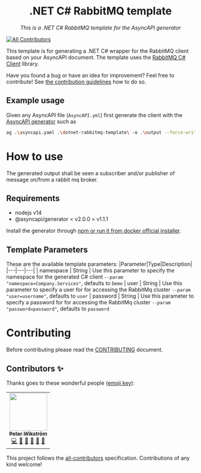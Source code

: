 <h1 align="center">.NET C# RabbitMQ template</h1>

<p align="center">
  <em>This is a .NET C# RabbitMQ template for the AsyncAPI generator</em>
</p>


<!-- ALL-CONTRIBUTORS-BADGE:START - Do not remove or modify this section -->
[![All Contributors](https://img.shields.io/badge/all_contributors-2-orange.svg?style=flat-square)](##Contributors-✨)
<!-- ALL-CONTRIBUTORS-BADGE:END -->

This template is for generating a .NET C# wrapper for the RabbitMQ client based on your AsyncAPI document. The template uses the [RabbitMQ C# Client](https://rabbitmq.github.io/rabbitmq-dotnet-client/api/RabbitMQ.Client.html) library.

Have you found a bug or have an idea for improvement? Feel free to contribute! See [the contribution guidelines](#Contributing) how to do so.

## Example usage
Given any AsyncAPI file (`AsyncAPI.yml`) first generate the client with the [AsyncAPI generator](https://github.com/asyncapi/generator) such as 
```bash
ag .\asyncapi.yaml .\dotnet-rabbitmq-template\ -o .\output --force-write
```

# How to use
The generated output shall be seen a subscriber and/or publisher of message on/from a rabbit mq broker.

## Requirements
* nodejs v14
* @asyncapi/generator < v2.0.0 > v1.1.1

Install the generator through [npm or run it from docker official installer](https://github.com/asyncapi/generator#install).

## Template Parameters
These are the available template parameters:
|Parameter|Type|Description|
|---|---|---|
| namespace | String | Use this parameter to specify the namespace for the generated C# client `--param "namespace=Company.Services"`, defaults to `Demo`
| user | String | Use this parameter to specify a user for for accessing the RabbitMq cluster `--param "user=username"`, defaults to `user`
| password | String | Use this parameter to specify a password for for accessing the RabbitMq cluster `--param "password=password"`, defaults to `password`

# Contributing

Before contributing please read the [CONTRIBUTING](CONTRIBUTING.md) document.


## Contributors ✨

Thanks goes to these wonderful people ([emoji key](https://allcontributors.org/docs/en/emoji-key)):

<!-- ALL-CONTRIBUTORS-LIST:START - Do not remove or modify this section -->
<!-- prettier-ignore-start -->
<!-- markdownlint-disable -->
<table>
  <tr>
    <td align="center"><a href="https://github.com/mr-nuno"><img src="https://avatars.githubusercontent.com/u/1067841?v=4" width="100px;" alt=""/><br /><sub><b>Peter Wikström</b></sub></a><br /><a href="https://github.com/@asyncapi/dotnet-nats-template/commits?author=jonaslagoni" title="Code">💻</a> <a href="#maintenance-jonaslagoni" title="Maintenance">🚧</a> <a href="#question-mr-nuno" title="Answering Questions">💬</a> <a href="#ideas-mr-nuno" title="Ideas, Planning, & Feedback">🤔</a> <a href="https://github.com/@asyncapi/dotnet-rabbitmq-template/commits?author=mr-nuno" title="Documentation">📖</a> <a href="https://github.com/@asyncapi/dotnet-rabbitmq-template/issues?q=author%3Amr-nuno" title="Bug reports">🐛</a></td>
  </tr>
</table>

<!-- markdownlint-restore -->
<!-- prettier-ignore-end -->

<!-- ALL-CONTRIBUTORS-LIST:END -->

This project follows the [all-contributors](https://github.com/all-contributors/all-contributors) specification. Contributions of any kind welcome!